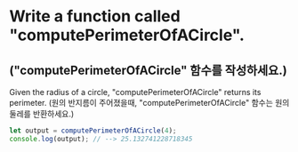 # Write a function called "computePerimeterOfACircle".
## ("computePerimeterOfACircle" 함수를 작성하세요.)

Given the radius of a circle, "computePerimeterOfACircle" returns its perimeter.
(원의 반지름이 주어졌을때, "computePerimeterOfACircle" 함수는 원의 둘레를 반환하세요.)

```js
let output = computePerimeterOfACircle(4);
console.log(output); // --> 25.132741228718345
```